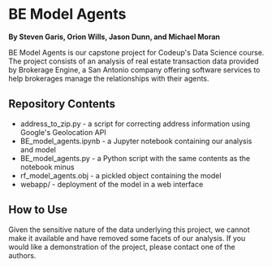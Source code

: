 # BE Model Agents
**By Steven Garis, Orion Wills, Jason Dunn, and Michael Moran**

BE Model Agents is our capstone project for Codeup's Data Science course. The project consists of an analysis of real estate transaction data provided by Brokerage Engine, a San Antonio company offering software services to help brokerages manage the relationships with their agents.

## Repository Contents
* address_to_zip.py - a script for correcting address information using Google's Geolocation API
* BE_model_agents.ipynb - a Jupyter notebook containing our analysis and model
* BE_model_agents.py - a Python script with the same contents as the notebook minus
* rf_model_agents.obj - a pickled object containing the model
* webapp/ - deployment of the model in a web interface

## How to Use
Given the sensitive nature of the data underlying this project, we cannot make it available and have removed some facets of our analysis. If you would like a demonstration of the project, please contact one of the authors.
